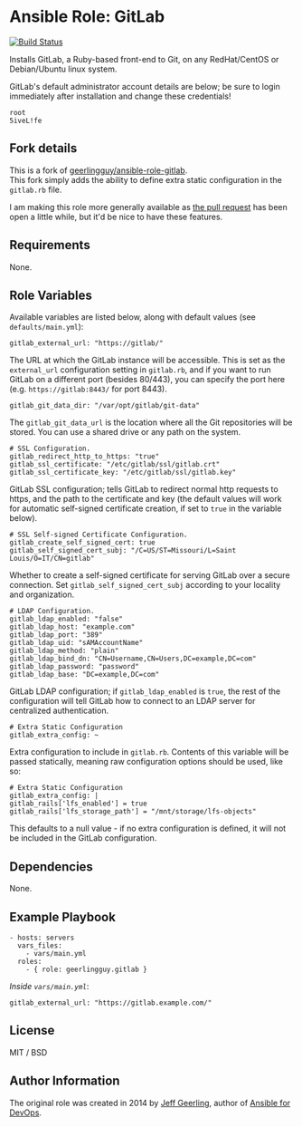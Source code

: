 # Ansible Role: GitLab

[![Build Status](https://travis-ci.org/cmacrae/ansible-role-gitlab.svg?branch=master)](https://travis-ci.org/cmacrae/ansible-role-gitlab)

Installs GitLab, a Ruby-based front-end to Git, on any RedHat/CentOS or Debian/Ubuntu linux system.

GitLab's default administrator account details are below; be sure to login immediately after installation and change these credentials!

    root
    5iveL!fe

## Fork details
This is a fork of [geerlingguy/ansible-role-gitlab](https://github.com/geerlingguy/ansible-role-gitlab).  
This fork simply adds the ability to define extra static configuration in the `gitlab.rb` file.  

I am making this role more generally available as [the pull request](https://github.com/geerlingguy/ansible-role-gitlab/pull/23) has been open a little while, but it'd be nice to have these features.

## Requirements

None.

## Role Variables

Available variables are listed below, along with default values (see `defaults/main.yml`):

    gitlab_external_url: "https://gitlab/"

The URL at which the GitLab instance will be accessible. This is set as the `external_url` configuration setting in `gitlab.rb`, and if you want to run GitLab on a different port (besides 80/443), you can specify the port here (e.g. `https://gitlab:8443/` for port 8443).

    gitlab_git_data_dir: "/var/opt/gitlab/git-data"

The `gitlab_git_data_url` is the location where all the Git repositories will be stored. You can use a shared drive or any path on the system.

    # SSL Configuration.
    gitlab_redirect_http_to_https: "true"
    gitlab_ssl_certificate: "/etc/gitlab/ssl/gitlab.crt"
    gitlab_ssl_certificate_key: "/etc/gitlab/ssl/gitlab.key"

GitLab SSL configuration; tells GitLab to redirect normal http requests to https, and the path to the certificate and key (the default values will work for automatic self-signed certificate creation, if set to `true` in the variable below).

    # SSL Self-signed Certificate Configuration.
    gitlab_create_self_signed_cert: true
    gitlab_self_signed_cert_subj: "/C=US/ST=Missouri/L=Saint Louis/O=IT/CN=gitlab"

Whether to create a self-signed certificate for serving GitLab over a secure connection. Set `gitlab_self_signed_cert_subj` according to your locality and organization.

    # LDAP Configuration.
    gitlab_ldap_enabled: "false"
    gitlab_ldap_host: "example.com"
    gitlab_ldap_port: "389"
    gitlab_ldap_uid: "sAMAccountName"
    gitlab_ldap_method: "plain"
    gitlab_ldap_bind_dn: "CN=Username,CN=Users,DC=example,DC=com"
    gitlab_ldap_password: "password"
    gitlab_ldap_base: "DC=example,DC=com"

GitLab LDAP configuration; if `gitlab_ldap_enabled` is `true`, the rest of the configuration will tell GitLab how to connect to an LDAP server for centralized authentication.

    # Extra Static Configuration
    gitlab_extra_config: ~

Extra configuration to include in `gitlab.rb`. Contents of this variable will be passed statically, meaning raw configuration options should be used, like so:

    # Extra Static Configuration
    gitlab_extra_config: |
    gitlab_rails['lfs_enabled'] = true
    gitlab_rails['lfs_storage_path'] = "/mnt/storage/lfs-objects"

This defaults to a null value - if no extra configuration is defined, it will not be included in the GitLab configuration.

## Dependencies

None.

## Example Playbook

    - hosts: servers
      vars_files:
        - vars/main.yml
      roles:
        - { role: geerlingguy.gitlab }

*Inside `vars/main.yml`*:

    gitlab_external_url: "https://gitlab.example.com/"

## License

MIT / BSD

## Author Information

The original role was created in 2014 by [Jeff Geerling](http://jeffgeerling.com/), author of [Ansible for DevOps](http://ansiblefordevops.com/).
